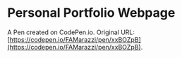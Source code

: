 # Personal Portfolio Webpage

A Pen created on CodePen.io. Original URL: [https://codepen.io/FAMarazzi/pen/xxBOZpB](https://codepen.io/FAMarazzi/pen/xxBOZpB).

